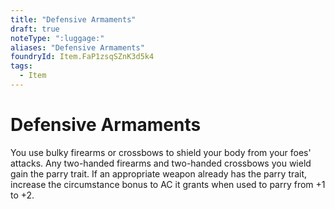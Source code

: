 ```yaml
---
title: "Defensive Armaments"
draft: true
noteType: ":luggage:"
aliases: "Defensive Armaments"
foundryId: Item.FaP1zsqSZnK3d5k4
tags:
  - Item
---
```


# Defensive Armaments

You use bulky firearms or crossbows to shield your body from your foes' attacks. Any two-handed firearms and two-handed crossbows you wield gain the parry trait. If an appropriate weapon already has the parry trait, increase the circumstance bonus to AC it grants when used to parry from +1 to +2.
